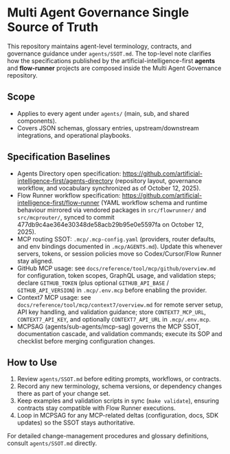 # Multi Agent Governance Single Source of Truth

This repository maintains agent-level terminology, contracts, and governance guidance under `agents/SSOT.md`. The top-level note clarifies how the specifications published by the artificial-intelligence-first **agents** and **flow-runner** projects are composed inside the Multi Agent Governance repository.

## Scope
- Applies to every agent under `agents/` (main, sub, and shared components).
- Covers JSON schemas, glossary entries, upstream/downstream integrations, and operational playbooks.

## Specification Baselines
- Agents Directory open specification: https://github.com/artificial-intelligence-first/agents-directory (repository layout, governance workflow, and vocabulary synchronized as of October 12, 2025).
- Flow Runner workflow specification: https://github.com/artificial-intelligence-first/flow-runner (YAML workflow schema and runtime behaviour mirrored via vendored packages in `src/flowrunner/` and `src/mcprouter/`, synced to commit 477db9c4ae364e30348de58acb29b95e0e5597fa on October 12, 2025).
- MCP routing SSOT: `.mcp/.mcp-config.yaml` (providers, router defaults, and env bindings documented in `.mcp/AGENTS.md`). Update this whenever servers, tokens, or session policies move so Codex/Cursor/Flow Runner stay aligned.
- GitHub MCP usage: see `docs/reference/tool/mcp/github/overview.md` for configuration, token scopes, GraphQL usage, and validation steps; declare `GITHUB_TOKEN` (plus optional `GITHUB_API_BASE` / `GITHUB_API_VERSION`) in `.mcp/.env.mcp` before enabling the provider.
- Context7 MCP usage: see `docs/reference/tool/mcp/context7/overview.md` for remote server setup, API key handling, and validation guidance; store `CONTEXT7_MCP_URL`, `CONTEXT7_API_KEY`, and optionally `CONTEXT7_API_URL` in `.mcp/.env.mcp`.
- MCPSAG (agents/sub-agents/mcp-sag) governs the MCP SSOT, documentation cascade, and validation commands; execute its SOP and checklist before merging configuration changes.

## How to Use
1. Review `agents/SSOT.md` before editing prompts, workflows, or contracts.
2. Record any new terminology, schema versions, or dependency changes there as part of your change set.
3. Keep examples and validation scripts in sync (`make validate`), ensuring contracts stay compatible with Flow Runner executions.
4. Loop in MCPSAG for any MCP-related deltas (configuration, docs, SDK updates) so the SSOT stays authoritative.

For detailed change-management procedures and glossary definitions, consult `agents/SSOT.md` directly.
